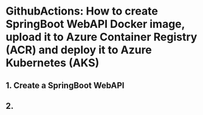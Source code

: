 # GithubActions: How to create SpringBoot WebAPI Docker image, upload it to Azure Container Registry (ACR) and deploy it to Azure Kubernetes (AKS)

## 1. Create a SpringBoot WebAPI 


## 2. 






